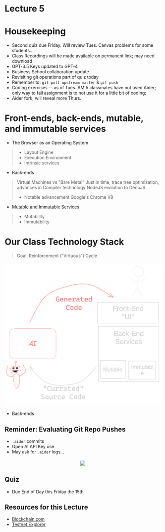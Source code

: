 # Lecture 5

# Housekeeping

- Second quiz due Friday. Will review Tues. Canvas problems for some students...
- Class Recordings will be made available on permanent link; may need download
- GPT-3.5 Keys updated to GPT-4
- Business School collaboration update
- Revisiting git operations part of quiz today
- Remember to: `git pull upstream master` & `git push`
- Coding exercises -- as of Tues. AM 5 classmates have not used Aider; only way to fail assignment is to not use it for a little bit of coding; 
- Aider fork; will reveal more Thurs.

# Front-ends, back-ends, mutable, and immutable services

- The Browser as an Operating System
> * Layout Engine
> * Execution Environment
> * Intrinsic services
- Back-ends
> Virtual Machines vs "Bare Metal"
> Just in time, trace tree optimization, advances in Compiler technology
> NodeJS evolution to DenoJS:
> * Notable advancement Google's Chrome V8
- [Mutable and Immutable Services](./notes_lec5.md)
> * Mutability
> * Immutability

# Our Class Technology Stack

> Goal: Reinforcement ("Virtuous") Cycle

<h5 style="text:italic" align="center"><em>
<div align="center"><img src="./bot_human_loop.png"></img></div>
</em></h5> 

- Back-ends

## Reminder: Evaluating Git Repo Pushes

- `.aider` commits
- Open AI API Key use
- May ask for `.aider` logs...


<h5 style="text:italic" align="center"><em>
<div align="center"><img src="./Generative_Dapp_stack.png"></img></div>
</em></h5> 

## Quiz

* Due End of Day this Friday the 15th

## Resources for this Lecture

* [Blockchain.com](https://www.blockchain.com/explorer/api/blockchain_api)
* [Testnet Explorer](https://testnet.bitcoinexplorer.org/)

